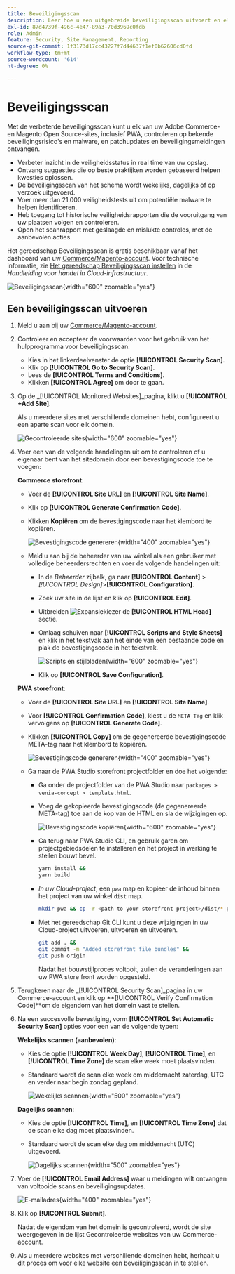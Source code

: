 ```yaml
---
title: Beveiligingsscan
description: Leer hoe u een uitgebreide beveiligingsscan uitvoert en elk van uw Adobe Commerce- en Magento Open Source-sites controleert.
exl-id: 87d4739f-496c-4e47-89a3-70d3969c0fdb
role: Admin
feature: Security, Site Management, Reporting
source-git-commit: 1f3173d17cc43227f7d44637f1ef0b62606cd0fd
workflow-type: tm+mt
source-wordcount: '614'
ht-degree: 0%

---
```


# Beveiligingsscan

Met de verbeterde beveiligingsscan kunt u elk van uw Adobe Commerce- en Magento Open Source-sites, inclusief PWA, controleren op bekende beveiligingsrisico&#39;s en malware, en patchupdates en beveiligingsmeldingen ontvangen.

- Verbeter inzicht in de veiligheidsstatus in real time van uw opslag.
- Ontvang suggesties die op beste praktijken worden gebaseerd helpen kwesties oplossen.
- De beveiligingsscan van het schema wordt wekelijks, dagelijks of op verzoek uitgevoerd.
- Voer meer dan 21.000 veiligheidstests uit om potentiële malware te helpen identificeren.
- Heb toegang tot historische veiligheidsrapporten die de vooruitgang van uw plaatsen volgen en controleren.
- Open het scanrapport met geslaagde en mislukte controles, met de aanbevolen acties.

Het gereedschap Beveiligingsscan is gratis beschikbaar vanaf het dashboard van uw [Commerce/Magento-account](../getting-started/commerce-account-create.md). Voor technische informatie, zie [Het gereedschap Beveiligingsscan instellen](https://experienceleague.adobe.com/docs/commerce-cloud-service/user-guide/launch/overview.html#set-up-the-security-scan-tool) in de _Handleiding voor handel in Cloud-infrastructuur_.

![Beveiligingsscan](./assets/magento-security-scan.png){width="600" zoomable="yes"}

## Een beveiligingsscan uitvoeren

1. Meld u aan bij uw [Commerce/Magento-account](../getting-started/commerce-account-create.md).

1. Controleer en accepteer de voorwaarden voor het gebruik van het hulpprogramma voor beveiligingsscan.

   - Kies in het linkerdeelvenster de optie **[!UICONTROL Security Scan]**.
   - Klik op **[!UICONTROL Go to Security Scan]**.
   - Lees de **[!UICONTROL Terms and Conditions]**.
   - Klikken **[!UICONTROL Agree]** om door te gaan.

1. Op de _[!UICONTROL Monitored Websites]_pagina, klikt u **[!UICONTROL +Add Site]**.

   Als u meerdere sites met verschillende domeinen hebt, configureert u een aparte scan voor elk domein.

   ![Gecontroleerde sites](./assets/monitored-website.png){width="600" zoomable="yes"}

1. Voer een van de volgende handelingen uit om te controleren of u eigenaar bent van het sitedomein door een bevestigingscode toe te voegen:

   **Commerce storefront**:

   - Voer de **[!UICONTROL Site URL]** en **[!UICONTROL Site Name]**.
   - Klik op **[!UICONTROL Generate Confirmation Code]**.
   - Klikken **Kopiëren** om de bevestigingscode naar het klembord te kopiëren.

     ![Bevestigingscode genereren](./assets/scan-site1.png){width="400" zoomable="yes"}

   - Meld u aan bij de beheerder van uw winkel als een gebruiker met volledige beheerdersrechten en voer de volgende handelingen uit:

      - In de _Beheerder_ zijbalk, ga naar **[!UICONTROL Content]** > _[!UICONTROL Design]_>**[!UICONTROL Configuration]**.
      - Zoek uw site in de lijst en klik op **[!UICONTROL Edit]**.
      - Uitbreiden ![Expansiekiezer](../assets/icon-display-expand.png) de **[!UICONTROL HTML Head]** sectie.
      - Omlaag schuiven naar **[!UICONTROL Scripts and Style Sheets]** en klik in het tekstvak aan het einde van een bestaande code en plak de bevestigingscode in het tekstvak.

        ![Scripts en stijlbladen](./assets/scan-paste-code.png){width="600" zoomable="yes"}

      - Klik op **[!UICONTROL Save Configuration]**.

   **PWA storefront**:

   - Voer de **[!UICONTROL Site URL]** en **[!UICONTROL Site Name]**.

   - Voor **[!UICONTROL Confirmation Code]**, kiest u de `META Tag` en klik vervolgens op **[!UICONTROL Generate Code]**.

   - Klikken **[!UICONTROL Copy]** om de gegenereerde bevestigingscode META-tag naar het klembord te kopiëren.

     ![Bevestigingscode genereren](./assets/scan-site2.png){width="400" zoomable="yes"}

   - Ga naar de PWA Studio storefront projectfolder en doe het volgende:

      - Ga onder de projectfolder van de PWA Studio naar `packages > venia-concept > template.html`.
      - Voeg de gekopieerde bevestigingscode (de gegenereerde META-tag) toe aan de kop van de HTML en sla de wijzigingen op.

        ![Bevestigingscode kopiëren](./assets/code-pwa.png){width="600" zoomable="yes"}

      - Ga terug naar PWA Studio CLI, en gebruik garen om projectgebiedsdelen te installeren en het project in werking te stellen bouwt bevel.

        ```sh
        yarn install &&
        yarn build
        ```

      - *In uw Cloud-project*, een `pwa` map en kopieer de inhoud binnen het project van uw winkel `dist` map.

        ```sh
        mkdir pwa && cp -r <path to your storefront project>/dist/* pwa
        ```

      - Met het gereedschap Git CLI kunt u deze wijzigingen in uw Cloud-project uitvoeren, uitvoeren en uitvoeren.

        ```sh
        git add . &&
        git commit -m "Added storefront file bundles" &&
        git push origin
        ```

        Nadat het bouwstijlproces voltooit, zullen de veranderingen aan uw PWA store front worden opgesteld.

1. Terugkeren naar de _[!UICONTROL Security Scan]_pagina in uw Commerce-account en klik op **[!UICONTROL Verify Confirmation Code]**om de eigendom van het domein vast te stellen.

1. Na een succesvolle bevestiging, vorm **[!UICONTROL Set Automatic Security Scan]** opties voor een van de volgende typen:

   **Wekelijks scannen (aanbevolen)**:

   - Kies de optie **[!UICONTROL Week Day]**, **[!UICONTROL Time]**, en **[!UICONTROL Time Zone]** de scan elke week moet plaatsvinden.
   - Standaard wordt de scan elke week om middernacht zaterdag, UTC en verder naar begin zondag gepland.

     ![Wekelijks scannen](./assets/scan-weekly.png){width="500" zoomable="yes"}

   **Dagelijks scannen**:

   - Kies de optie **[!UICONTROL Time]**, en **[!UICONTROL Time Zone]** dat de scan elke dag moet plaatsvinden.
   - Standaard wordt de scan elke dag om middernacht (UTC) uitgevoerd.

     ![Dagelijks scannen](./assets/scan-daily.png){width="500" zoomable="yes"}

1. Voer de **[!UICONTROL Email Address]** waar u meldingen wilt ontvangen van voltooide scans en beveiligingsupdates.

   ![E-mailadres](./assets/scan-notification-email.png){width="400" zoomable="yes"}

1. Klik op **[!UICONTROL Submit]**.

   Nadat de eigendom van het domein is gecontroleerd, wordt de site weergegeven in de lijst Gecontroleerde websites van uw Commerce-account.

1. Als u meerdere websites met verschillende domeinen hebt, herhaalt u dit proces om voor elke website een beveiligingsscan in te stellen.
